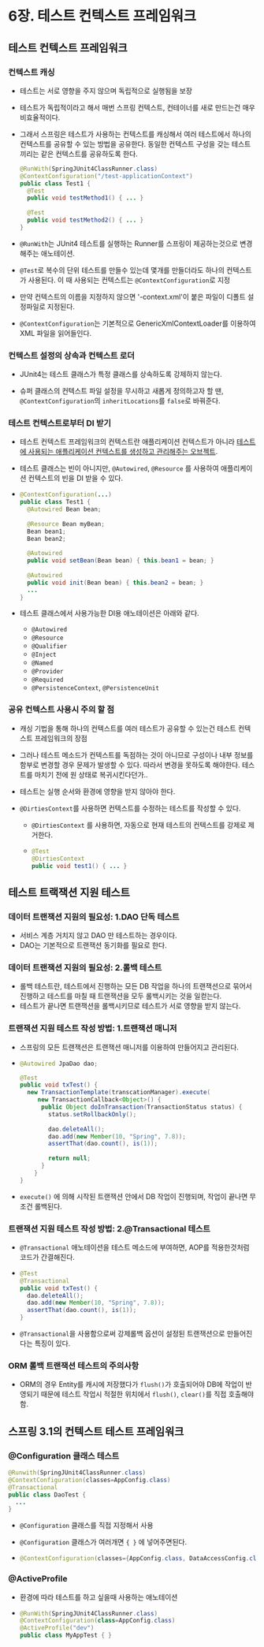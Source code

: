 # 6장. 테스트 컨텍스트 프레임워크

## 테스트 컨텍스트 프레임워크

### 컨텍스트 캐싱

-  테스트는 서로 영향을 주지 않으며 독립적으로 실행됨을 보장

-  테스트가 독립적이라고 해서 매번 스프링 컨텍스트, 컨테이너를 새로 만드는건 매우 비효율적이다.

-  그래서 스프링은 테스트가 사용하는 컨텍스트를 캐싱해서 여러 테스트에서 하나의 컨텍스트를 공유할 수 있는 방법을 공유한다. 동일한 컨텍스트 구성을 갖는 테스트끼리는 같은 컨텍스트를 공유하도록 한다.

   ~~~java
   @RunWith(SpringJUnit4ClassRunner.class)
   @ContextConfiguration("/test-applicationContext")
   public class Test1 {
     @Test
     public void testMethod1() { ... }
     
     @Test
     public void testMethod2() { ... }
   }
   ~~~

-  `@RunWith`는 JUnit4 테스트를 실행하는 Runner를 스프링이 제공하는것으로 변경해주는 애노테이션.

-  `@Test`로 복수의 단위 테스트를 만들수 있는데 몇개를 만들더라도 하나의 컨텍스트가 사용된다. 이 때 사용되는 컨텍스트는 `@ContextConfiguration`로 지정

-  만약 컨텍스트의 이름을 지정하지 않으면 '-context.xml'이 붙은 파일이 디폴트 설정파일로 지정된다.

-  `@ContextConfiguration`는 기본적으로 GenericXmlContextLoader를 이용하여 XML 파일을 읽어들인다.

### 컨텍스트 설정의 상속과 컨텍스트 로더

-  JUnit4는 테스트 클래스가 특정 클래스를 상속하도록 강제하지 않는다.

-  슈퍼 클래스의 컨텍스트 파일 설정을 무시하고 새롭게 정의하고자 할 땐, `@ContextConfiguration`의 `inheritLocations`를 `false`로 바꿔준다.

### 테스트 컨텍스트로부터 DI 받기

-  테스트 컨텍스트 프레임워크의 컨텍스트란 애플리케이션 컨텍스트가 아니라 <u>테스트에 사용되는 애플리케이션 컨텍스트를 생성하고 관리해주는 오브젝트</u>.

-   테스트 클래스는 빈이 아니지만, `@Autowired`, `@Resource` 를 사용하여 애플리케이션 컨텍스트의 빈을 DI 받을 수 있다.

-  ~~~java
   @ContextConfiguration(...)
   public class Test1 {
     @Autowired Bean bean;
     
     @Resource Bean myBean;
     Bean bean1;
     Bean bean2;
     
     @Autowired
     public void setBean(Bean bean) { this.bean1 = bean; }
     
     @Autowired
     public void init(Bean bean) { this.bean2 = bean; }
     ...
   }
   ~~~

-  테스트 클래스에서 사용가능한 DI용 애노테이션은 아래와 같다.

   -  `@Autowired`
   -  `@Resource`
   -  `@Qualifier`
   -  `@Inject`
   -  `@Named`
   -  `@Provider`
   -  `@Required`
   -  `@PersistenceContext`, `@PersistenceUnit`

### 공유 컨텍스트 사용시 주의 할 점

-  캐싱 기법을 통해 하나의 컨텍스트를 여러 테스트가 공유할 수 있는건 테스트 컨텍스트 프레임워크의 장점

-  그러나 테스트 메소드가 컨텍스트를 독점하는 것이 아니므로 구성이나 내부 정보를 함부로 변경할 경우 문제가 발생할 수 있다. 따라서 변경을 못하도록 해야한다. 테스트를 마치기 전에 원 상태로 복귀시킨다던가..

-  테스트는 실행 순서와 환경에 영향을 받지 않아야 한다.

-  `@DirtiesContext`를 사용하면 컨텍스트를 수정하는 테스트를 작성할 수 있다.

   -  `@DirtiesContext` 를 사용하면, 자동으로 현재 테스트의 컨텍스트를 강제로 제거한다.

   -  ~~~java
      @Test
      @DirtiesContext
      public void test1() { ... }
      ~~~

## 테스트 트랙잭션 지원 테스트

### 데이터 트랜잭션 지원의 필요성: 1.DAO 단독 테스트

-  서비스 계층 거치지 않고 DAO 만 테스트하는 경우이다.
-  DAO는 기본적으로 트랜잭션 동기화를 필요로 한다.

### 데이터 트랜잭션 지원의 필요성: 2.롤백 테스트

-  롤백 테스트란, 테스트에서 진행하는 모든 DB 작업을 하나의 트랜잭션으로 묶어서 진행하고 테스트를 마칠 때 트랜잭션을 모두 롤백시키는 것을 일컫는다.
-  테스트가 끝나면 트랜잭션을 롤백시키므로 테스트가 서로 영향을 받지 않는다.

### 트랜잭션 지원 테스트 작성 방법: 1.트랜잭션 매니저

-  스프링의 모든 트랜잭션은 트랜잭션 매니저를 이용하여 만들어지고 관리된다.

-  ~~~java
   @Autowired JpaDao dao;
   
   @Test
   public void txTest() {
     new TransactionTemplate(transcationManager).execute(
     	new TransactionCallback<Object>() {
         public Object doInTransaction(TransactionStatus status) {
           status.setRollbackOnly();
           
           dao.deleteAll();
           dao.add(new Member(10, "Spring", 7.8));
           assertThat(dao.count(), is(1));
           
           return null;
         }
       }
   }
   ~~~

-  `execute()` 에 의해 시작된 트랜잭션 안에서 DB 작업이 진행되며, 작업이 끝나면 무조건 롤백된다.

### 트랜잭션 지원 테스트 작성 방법: 2.@Transactional 테스트

-  `@Transactional` 애노테이션을 테스트 메소드에 부여하면, AOP를 적용한것처럼 코드가 간결해진다.

-  ~~~java
   @Test
   @Transactional
   public void txTest() {
     dao.deleteAll();
     dao.add(new Member(10, "Spring", 7.8));
     assertThat(dao.count(), is(1));
   }
   ~~~

-  `@Transactional`을 사용함으로써 강제롤백 옵션이 설정된 트랜잭션으로 만들어진다는 특징이 있다.

### ORM 롤백 트랜잭션 테스트의 주의사항

-  ORM의 경우 Entity를 캐시에 저장했다가 `flush()`가 호출되어야 DB에 작업이 반영되기 때문에 테스트 작업시 적절한 위치에서 `flush()`, `clear()`를 직접 호출해야함.

## 스프링 3.1의 컨텍스트 테스트 프레임워크

### @Configuration 클래스 테스트

~~~java
@Runwith(SpringJUnit4ClassRunner.class)
@ContextConfiguration(classes=AppConfig.class)
@Transactional
public class DaoTest {
  ...
}
~~~

-  `@Configuration` 클래스를 직접 지정해서 사용

-  `@Configuration` 클래스가 여러개면 `{ }` 에 넣어주면된다.

-  ~~~java
   @ContextConfiguration(classes={AppConfig.class, DataAccessConfig.class})
   ~~~

### @ActiveProfile

-  환경에 따라 테스트를 하고 싶을때 사용하는 애노테이션

-  ~~~java
   @RunWith(SpringJUnit4ClassRunner.class)
   @ContextConfiguration(class=AppConfig.class)
   @ActiveProfile("dev")
   public class MyAppTest { }
   ~~~

